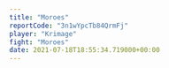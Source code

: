 ```yaml
---
title: "Moroes"
reportCode: "3n1wYpcTb84QrmFj"
player: "Krimage"
fight: "Moroes"
date: 2021-07-18T18:55:34.719000+00:00
---
```


